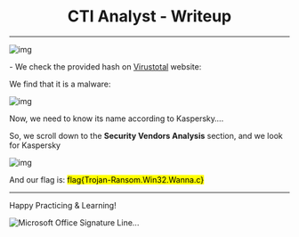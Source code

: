 <center><b><h1>CTI Analyst - Writeup</h1></b></center>

***



![img](https://s2.loli.net/2023/11/28/W3TBizJuPdQwVGC.jpg)

 

\-     We check the provided hash on [Virustotal](https://www.virustotal.com/gui/file/b9c5d4339809e0ad9a00d4d3dd26fdf44a32819a54abf846bb9b560d81391c25) website:

We find that it is a malware:

 

![img](https://s2.loli.net/2023/11/28/w6tbl3uxIcUPzSk.jpg)

 

 

Now, we need to know its name according to Kaspersky….

So, we scroll down to the **Security Vendors Analysis** section, and we look for Kaspersky

 

![img](https://s2.loli.net/2023/11/28/JmSfGA3KraC5g8O.png)

 

And our flag is:    <mark>flag{Trojan-Ransom.Win32.Wanna.c}</mark>

***



Happy Practicing & Learning!

 ![Microsoft Office Signature Line...](https://s2.loli.net/2023/11/28/t28QypJLXn9lezg.png)
